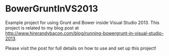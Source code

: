 BowerGruntInVS2013
==================

Example project for using Grunt and Bower inside Visual Studio 2013. This project is related to my blog post at <a href="http://www.hirerandybacon.com/blog/running-bowergrunt-in-visual-studio-2013" target="_blank">http://www.hirerandybacon.com/blog/running-bowergrunt-in-visual-studio-2013</a>.  

Please visit the post for full details on how to use and set up this project!
